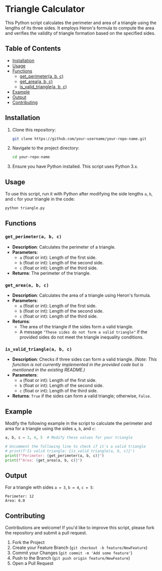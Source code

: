 # Triangle Calculator

This Python script calculates the perimeter and area of a triangle using the lengths of its three sides. It employs Heron's formula to compute the area and verifies the validity of triangle formation based on the specified sides.

## Table of Contents
- [Installation](#installation)
- [Usage](#usage)
- [Functions](#functions)
  - [get_perimeter(a, b, c)](#get_perimetera-b-c)
  - [get_area(a, b, c)](#get_areaa-b-c)
  - [is_valid_triangle(a, b, c)](#is_valid_trianglea-b-c)
- [Example](#example)
- [Output](#output)
- [Contributing](#contributing)

## Installation

1. Clone this repository:
    ```bash
    git clone https://github.com/your-username/your-repo-name.git
    ```

2. Navigate to the project directory:
    ```bash
    cd your-repo-name
    ```

3. Ensure you have Python installed. This script uses Python 3.x.

## Usage

To use this script, run it with Python after modifying the side lengths `a`, `b`, and `c` for your triangle in the code:

```bash
python triangle.py
```

## Functions

### `get_perimeter(a, b, c)`

- **Description**: Calculates the perimeter of a triangle.
- **Parameters**:
  - `a` (float or int): Length of the first side.
  - `b` (float or int): Length of the second side.
  - `c` (float or int): Length of the third side.
- **Returns**: The perimeter of the triangle.

### `get_area(a, b, c)`

- **Description**: Calculates the area of a triangle using Heron's formula.
- **Parameters**:
  - `a` (float or int): Length of the first side.
  - `b` (float or int): Length of the second side.
  - `c` (float or int): Length of the third side.
- **Returns**:
  - The area of the triangle if the sides form a valid triangle.
  - A message `"These sides do not form a valid triangle"` if the provided sides do not meet the triangle inequality conditions.

### `is_valid_triangle(a, b, c)`

- **Description**: Checks if three sides can form a valid triangle. *(Note: This function is not currently implemented in the provided code but is mentioned in the existing README.)*
- **Parameters**:
  - `a` (float or int): Length of the first side.
  - `b` (float or int): Length of the second side.
  - `c` (float or int): Length of the third side.
- **Returns**: `True` if the sides can form a valid triangle; otherwise, `False`. 

## Example

Modify the following example in the script to calculate the perimeter and area for a triangle using the sides `a`, `b`, and `c`:

```python
a, b, c = 3, 4, 5  # Modify these values for your triangle

# Uncomment the following line to check if it's a valid triangle
# print(f'Is valid triangle: {is_valid_triangle(a, b, c)}')
print(f"Perimeter: {get_perimeter(a, b, c)}")
print(f"Area: {get_area(a, b, c)}")
```

## Output

For a triangle with sides `a = 3`, `b = 4`, `c = 5`:

```
Perimeter: 12
Area: 6.0
```

## Contributing

Contributions are welcome! If you'd like to improve this script, please fork the repository and submit a pull request.

1. Fork the Project
2. Create your Feature Branch (`git checkout -b feature/NewFeature`)
3. Commit your Changes (`git commit -m 'Add some feature'`)
4. Push to the Branch (`git push origin feature/NewFeature`)
5. Open a Pull Request